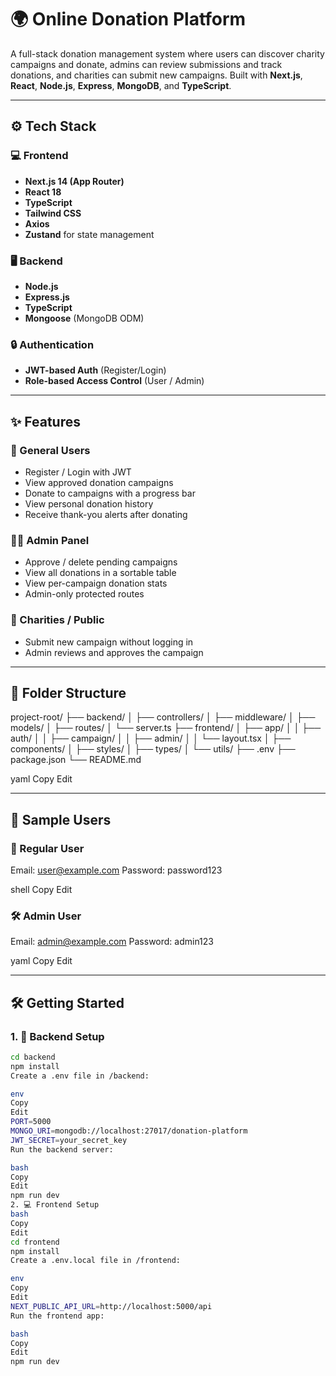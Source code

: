 # 🌍 Online Donation Platform

A full-stack donation management system where users can discover charity campaigns and donate, admins can review submissions and track donations, and charities can submit new campaigns. Built with **Next.js**, **React**, **Node.js**, **Express**, **MongoDB**, and **TypeScript**.

---

## ⚙️ Tech Stack

### 💻 Frontend
- **Next.js 14 (App Router)**
- **React 18**
- **TypeScript**
- **Tailwind CSS**
- **Axios**
- **Zustand** for state management

### 🖥️ Backend
- **Node.js**
- **Express.js**
- **TypeScript**
- **Mongoose** (MongoDB ODM)

### 🔒 Authentication
- **JWT-based Auth** (Register/Login)
- **Role-based Access Control** (User / Admin)

---

## ✨ Features

### 👥 General Users
- Register / Login with JWT
- View approved donation campaigns
- Donate to campaigns with a progress bar
- View personal donation history
- Receive thank-you alerts after donating

### 🧑‍💼 Admin Panel
- Approve / delete pending campaigns
- View all donations in a sortable table
- View per-campaign donation stats
- Admin-only protected routes

### 🏢 Charities / Public
- Submit new campaign without logging in
- Admin reviews and approves the campaign

---

## 📂 Folder Structure

project-root/
├── backend/
│ ├── controllers/
│ ├── middleware/
│ ├── models/
│ ├── routes/
│ └── server.ts
├── frontend/
│ ├── app/
│ │ ├── auth/
│ │ ├── campaign/
│ │ ├── admin/
│ │ └── layout.tsx
│ ├── components/
│ ├── styles/
│ ├── types/
│ └── utils/
├── .env
├── package.json
└── README.md

yaml
Copy
Edit

---

## 🧪 Sample Users

### 👤 Regular User
Email: user@example.com
Password: password123

shell
Copy
Edit

### 🛠️ Admin User
Email: admin@example.com
Password: admin123

yaml
Copy
Edit

---

## 🛠️ Getting Started

### 1. 🔧 Backend Setup

```bash
cd backend
npm install
Create a .env file in /backend:

env
Copy
Edit
PORT=5000
MONGO_URI=mongodb://localhost:27017/donation-platform
JWT_SECRET=your_secret_key
Run the backend server:

bash
Copy
Edit
npm run dev
2. 💻 Frontend Setup
bash
Copy
Edit
cd frontend
npm install
Create a .env.local file in /frontend:

env
Copy
Edit
NEXT_PUBLIC_API_URL=http://localhost:5000/api
Run the frontend app:

bash
Copy
Edit
npm run dev

